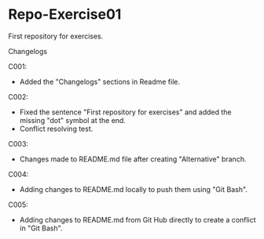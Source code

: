 # Repo-Exercise01
First repository for exercises.

Changelogs

C001:
- Added the "Changelogs" sections in Readme file.

C002:
- Fixed the sentence "First repository for exercises" and added the missing "dot" symbol at the end.
- Conflict resolving test.

C003:
- Changes made to README.md file after creating "Alternative" branch.

C004:
- Adding changes to README.md locally to push them using "Git Bash".

C005:
- Adding changes to README.md from Git Hub directly to create a conflict in "Git Bash".
